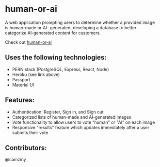 # human-or-ai

A web application prompting users to determine whether a provided image is human-made or AI-
generated, developing a database to better categorize AI-generated content for customers.

Check out [human-or-ai](https://human-or-ai.herokuapp.com/)

## Uses the following technologies:
- PERN stack (PostgreSQL, Express, React, Node)
- Heroku (see link above)
- Passport
- Material UI

## Features:
- Authentication: Register, Sign in, and Sign out
- Categorized lists of human-made and AI-generated images
- Vote functionality to allow users to vote "human" or "AI" on each image
- Responsive "results" feature which updates immediately after a user submits their vote

## Contributors:
@camziny

 
